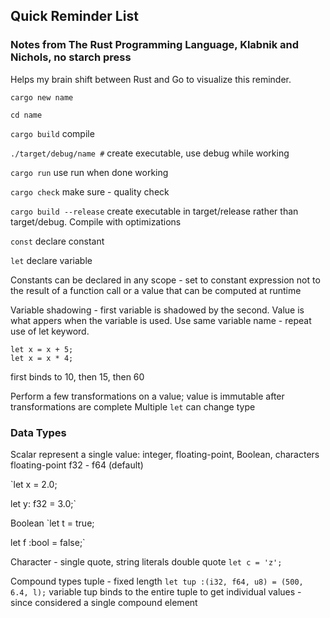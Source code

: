 ## Quick Reminder List
### Notes from The Rust Programming Language, Klabnik and Nichols, no starch press

Helps my brain shift between Rust and Go to visualize this reminder.

`cargo new name`

`cd name`

`cargo build` 
compile

`./target/debug/name #` 
create executable, use debug while working

`cargo run` 
use run when done working

`cargo check` 
make sure - quality check

`cargo build --release` 
create executable in target/release rather than target/debug. Compile with optimizations

`const` 
declare constant

`let`
declare variable

Constants can be declared in any scope - set to constant expression not to the result of a function call or a value that can be computed at runtime

Variable shadowing - first variable is shadowed by the second. Value is what appers when the variable is used. Use same variable name - repeat use of let keyword.

```let x = 10;
let x = x + 5;
let x = x * 4;
```

first binds to 10, then 15, then 60

Perform a few transformations on a value; value is immutable after transformations are complete
Multiple `let` can change type

### Data Types

Scalar represent a single value: integer, floating-point, Boolean, characters
floating-point f32 - f64 (default)

`let x = 2.0;

let y: f32 = 3.0;`

Boolean
`let t = true;

let f :bool = false;`

Character - single quote, string literals double quote
`let c = 'z';`

Compound types
tuple - fixed length
`let tup :(i32, f64, u8) = (500, 6.4, l);`
  variable tup binds to the entire tuple to get individual values - since considered a single compound element


      
      
